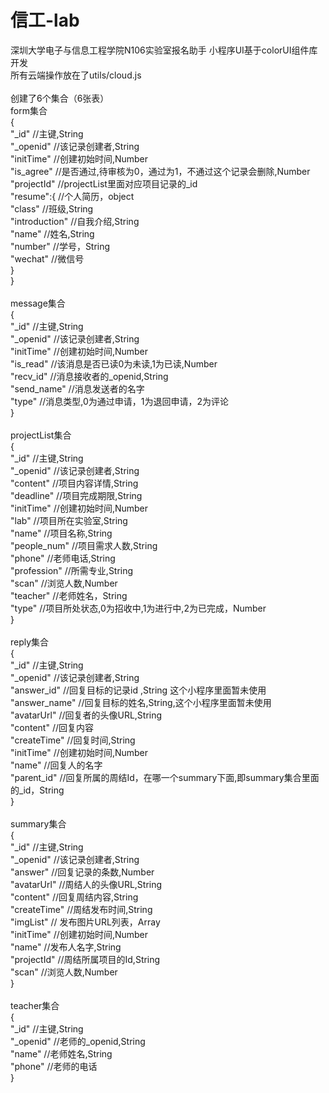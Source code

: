 # 信工-lab
深圳大学电子与信息工程学院N106实验室报名助手
小程序UI基于colorUI组件库开发 <br/>
所有云端操作放在了utils/cloud.js <br/>
<br/>
创建了6个集合（6张表）<br/>
form集合 <br/>
{ <br/>
  "_id" //主键,String <br/>
  "_openid" //该记录创建者,String <br/>
  "initTime"  //创建初始时间,Number <br/>
  "is_agree"  //是否通过,待审核为0，通过为1，不通过这个记录会删除,Number <br/>
  "projectId" //projectList里面对应项目记录的_id <br/>
  "resume":{    //个人简历，object <br/>
    "class" //班级,String <br/>
    "introduction"  //自我介绍,String <br/>
    "name"  //姓名,String <br/>
    "number"  //学号，String <br/>
    "wechat"  //微信号 <br/>
  } <br/>
} <br/>
<br/>
message集合 <br/>
{ <br/>
  "_id" //主键,String <br/>
  "_openid" //该记录创建者,String <br/>
  "initTime"  //创建初始时间,Number <br/>
  "is_read" //该消息是否已读0为未读,1为已读,Number <br/>
  "recv_id" //消息接收者的_openid,String <br/>
  "send_name" //消息发送者的名字 <br/>
  "type"  //消息类型,0为通过申请，1为退回申请，2为评论 <br/>
} <br/>
 <br/>
projectList集合<br/>
{ <br/>
  "_id" //主键,String <br/>
  "_openid" //该记录创建者,String <br/>
  "content" //项目内容详情,String <br/>
  "deadline"  //项目完成期限,String <br/>
  "initTime"  //创建初始时间,Number <br/>
  "lab" //项目所在实验室,String <br/>
  "name"  //项目名称,String <br/>
  "people_num"  //项目需求人数,String <br/>
  "phone" //老师电话,String <br/>
  "profession"  //所需专业,String <br/>
  "scan"  //浏览人数,Number <br/>
  "teacher" //老师姓名，String <br/>
  "type"  //项目所处状态,0为招收中,1为进行中,2为已完成，Number <br/>
} <br/>
 <br/>
reply集合 <br/>
{ <br/>
  "_id" //主键,String <br/>
  "_openid" //该记录创建者,String <br/> 
  "answer_id" //回复目标的记录id ,String 这个小程序里面暂未使用 <br/>
  "answer_name" //回复目标的姓名,String,这个小程序里面暂未使用 <br/>
  "avatarUrl" //回复者的头像URL,String <br/>
  "content" //回复内容 <br/>
  "createTime"  //回复时间,String <br/>
  "initTime"  //创建初始时间,Number <br/>
  "name"  //回复人的名字 <br/>
  "parent_id" //回复所属的周结Id，在哪一个summary下面,即summary集合里面的_id，String <br/>
} <br/>
<br/>
summary集合 <br/>
{ <br/>
  "_id" //主键,String <br/>
  "_openid" //该记录创建者,String <br/>
  "answer"  //回复记录的条数,Number <br/>
  "avatarUrl" //周结人的头像URL,String <br/>
  "content" //回复周结内容,String <br/>
  "createTime"  //周结发布时间,String <br/>
  "imgList" // 发布图片URL列表，Array <br/>
  "initTime"  //创建初始时间,Number <br/>
  "name"  //发布人名字,String <br/>
  "projectId" //周结所属项目的Id,String <br/>
  "scan"  //浏览人数,Number <br/>
} <br/>
 <br/>
teacher集合 <br/>
{ <br/>
  "_id" //主键,String <br/>
  "_openid" //老师的_openid,String <br/>
  "name"  //老师姓名,String <br/>
  "phone" //老师的电话 <br/>
}<br/>
